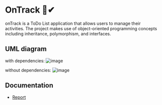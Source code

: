 # OnTrack 📜✔

onTrack is a ToDo List application that allows users to manage their activities. The project makes use of object-oriented programming concepts including inheritance, polymorphism, and interfaces.


## UML diagram
with dependencies:
![image](https://github.com/raizulfi/onTrack-oop-fp/assets/114371959/113770b7-4481-4286-9c25-a97480390c06)

without dependencies:
![image](https://github.com/raizulfi/onTrack-oop-fp/assets/114371959/fe909388-d2e3-408a-8afc-15bf6494e4a3)

## Documentation
- [Report](https://docs.google.com/document/d/e/2PACX-1vSU_klBhKYc1Yd2Ms4FA5SNSTw7qu9d1hS2_iicVxhP8Mpawq-v-2ZGNRBw1LIO0tO1NDUoT4dCkjz_/pub)
